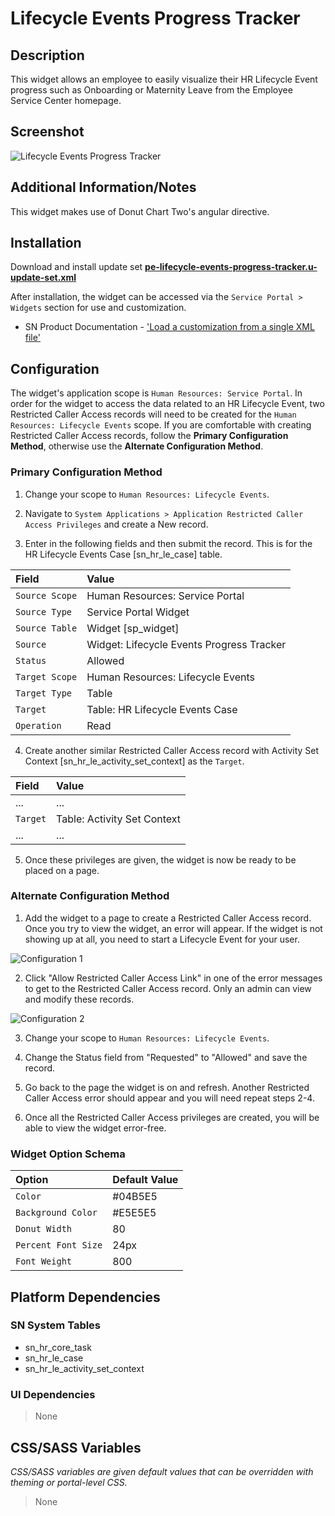 
# Lifecycle Events Progress Tracker

## Description

This widget allows an employee to easily visualize their HR Lifecycle Event progress such as Onboarding or Maternity Leave from the Employee Service Center homepage.

## Screenshot

![Lifecycle Events Progress Tracker](https://raw.githubusercontent.com/platform-experience/serviceportal-widget-library/master/src/pe-lifecycle-events-progress-tracker/images/pe-lifecycle-events-progress-tracker.png)

## Additional Information/Notes

This widget makes use of Donut Chart Two's angular directive.

## Installation

Download and install update set **[pe-lifecycle-events-progress-tracker.u-update-set.xml](https://github.com/platform-experience/serviceportal-widget-library/blob/master/src/pe-lifecycle-events-progress-tracker/pe-lifecycle-events-progress-tracker.u-update-set.xml)**

After installation, the widget can be accessed via the `Service Portal > Widgets` section for use and customization.

* SN Product Documentation - ['Load a customization from a single XML file'](https://docs.servicenow.com/bundle/kingston-application-development/page/build/system-update-sets/task/t_SaveAnUpdateSetAsAnXMLFile.html)

## Configuration

The widget's application scope is `Human Resources: Service Portal`. In order for the widget to access the data related to an HR Lifecycle Event, two Restricted Caller Access records will need to be created for the `Human Resources: Lifecycle Events` scope. If you are comfortable with creating Restricted Caller Access records, follow the **Primary Configuration Method**, otherwise use the **Alternate Configuration Method**.

### Primary Configuration Method

1. Change your scope to `Human Resources: Lifecycle Events`.

2. Navigate to `System Applications > Application Restricted Caller Access Privileges` and create a New record.

3. Enter in the following fields and then submit the record. This is for the HR Lifecycle Events Case \[sn_hr_le_case\] table.

| Field | Value |
| :--- | :--- |
| `Source Scope` | Human Resources: Service Portal |
| `Source Type` | Service Portal Widget |
| `Source Table` | Widget \[sp_widget\] |
| `Source` | Widget: Lifecycle Events Progress Tracker |
| `Status` | Allowed |
| `Target Scope` | Human Resources: Lifecycle Events |
| `Target Type` | Table |
| `Target` | Table: HR Lifecycle Events Case  |
| `Operation` | Read |

4. Create another similar Restricted Caller Access record with Activity Set Context \[sn_hr_le_activity_set_context\] as the `Target`.

| Field | Value |
| :--- | :--- |
| ... | ... |
| `Target` | Table: Activity Set Context |
| ... | ... |

5. Once these privileges are given, the widget is now be ready to be placed on a page.

### Alternate Configuration Method

1. Add the widget to a page to create a Restricted Caller Access record. Once you try to view the widget, an error will appear. If the widget is not showing up at all, you need to start a Lifecycle Event for your user.

![Configuration 1](https://raw.githubusercontent.com/platform-experience/serviceportal-widget-library/master/src/pe-lifecycle-events-progress-tracker/images/configuration-1.png)

2. Click "Allow Restricted Caller Access Link" in one of the error messages to get to the Restricted Caller Access record. Only an admin can view and modify these records.

![Configuration 2](https://raw.githubusercontent.com/platform-experience/serviceportal-widget-library/master/src/pe-lifecycle-events-progress-tracker/images/configuration-2.png)

3. Change your scope to `Human Resources: Lifecycle Events`.

4. Change the Status field from "Requested" to "Allowed" and save the record.

5. Go back to the page the widget is on and refresh. Another Restricted Caller Access error should appear and you will need repeat steps 2-4.

6. Once all the Restricted Caller Access privileges are created, you will be able to view the widget error-free.

### Widget Option Schema

| Option | Default Value |
| :--- | :--- |
| `Color` | #04B5E5 |
| `Background Color` | #E5E5E5 |
| `Donut Width` | 80 |
| `Percent Font Size` | 24px |
| `Font Weight` | 800 |

## Platform Dependencies

### SN System Tables

- sn_hr_core_task
- sn_hr_le_case
- sn_hr_le_activity_set_context

### UI Dependencies

> None

## CSS/SASS Variables

_CSS/SASS variables are given default values that can be overridden with theming or portal-level CSS._

> None
